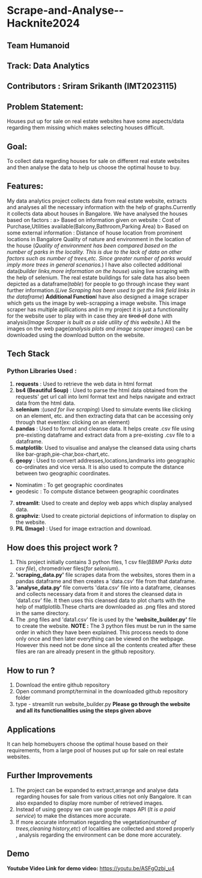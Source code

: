 # **Scrape-and-Analyse--Hacknite2024**
## **Team Humanoid**
## **Track**: Data Analytics
## **Contributors** : Sriram Srikanth (IMT2023115)

## **Problem Statement:**
Houses put up for sale on real estate websites have some aspects/data regarding them missing which makes selecting houses difficult.

## **Goal:**
To collect data regarding houses for sale on different real estate websites and then analyse the data to help us choose the optimal house to buy.

## **Features:**
My data analytics project collects data from real estate website, extracts and analyses all the necessary information with the help of graphs.Currently it collects data about houses in Bangalore. We have analysed the houses based on factors :
a> Based on information given on website : Cost of Purchase,Utilities available(Balcony,Bathroom,Parking Area)
b> Based on some external information : Distance of house location from prominent locations in Bangalore
                                        Quality of nature and environment in the location of the house
(*Quality of environment has been compared based on the number of parks in the locality. This is due to the lack of data on other factors such as number of trees,etc. Since greater number of parks would imply more trees in general scenarios.*)
I have also collected additional data(*builder links,more information on the house*) using live scraping with the help of selenium.
The real estate buildings for sale data has also been depicted as a dataframe(*table*) for people to go through incase they want further information.(*Live Scraping has been used to get the link field links in the dataframe*)
**Additional Function**I have also designed a image scraper which gets us the image by web-scrapping a image website. This image scraper has multiple apllications and in my project it is just a functionality for the website user to play with in case they are ~~tired of~~  done with analysis(*Image Scraper is built as a side utility of this website.*)
All the images on the web page(*analysis plots and image scraper images*) can be downloaded using the download button on the website.

## **Tech Stack**
### **Python Libraries Used** :
1. **requests** : Used to retrieve the web data in html format
2. **bs4 (Beautiful Soup)** : Used to parse the html data obtained from the requests' get url call into lxml format text and helps navigate and extract data from the html data.
3. **selenium** :(*used for live scraping*) Used to simulate events like clicking on an element, etc. and then extracting data that can be accessing only through that event(ex: clicking on an element) 
4. **pandas** : Used to format and cleanse data. It helps create .csv file using pre-existing dataframe and extract data from a pre-existing .csv file to a dataframe.
5. **matplotlib**: Used to visualise and analyse the cleansed data using charts like bar-graph,pie-char,box-chart,etc.
6. **geopy** : Used to convert addresses,locations,landmarks into geographic co-ordinates and vice versa. It is also used to compute the distance between two geographic coordinates.
* Nominatim : To get geographic coordinates
* geodesic : To compute distance between geographic coordinates
7. **streamlit**: Used to create and deploy web apps which display analysed data.
8. **graphviz**: Used to create pictorial depictions of information to display on the website.
9. **PIL (Image)** : Used for image extraction and download.

## **How does this project work ?**
1. This project initially contains 3 python files, 1 csv file(*BBMP Parks data csv file*), chromedriver files(*for selenium*).
2.  **'scraping_data.py'** file scrapes data from the websites, stores them in a pandas dataframe and then creates a 'data.csv' file from that dataframe.
3. **'analyse_data.py'** file converts 'data.csv' file into a dataframe, cleanses and collects necessary data from it and stores the cleansed data in 'data1.csv' file. It then uses this cleansed data to plot charts with the help of matlplotlib.These charts are downloaded as .png files and stored in the same directory.
4. The .png files and 'data1.csv' file is used by the **'website_builder.py'** file to create the website.
**NOTE :** The 3 python files must be run in the same order in which they have been explained. This process needs to done only once and then later everything can be viewed on the webpage. However this need not be done since all the contents created after these files are ran are already present in the github repository.

## **How to run ?**
1. Download the entire github repository
2. Open command prompt/terminal in the downloaded github repository folder
3. type - streamlit run website_builder.py
**Please go through the website and all its functionalities using the steps given above**


## **Applications**
It can help homebuyers choose the optimal house based on their requirements, from a large pool of houses put up for sale on real estate websites.

## **Further Improvements**
1. The project can be expanded to extract,arrange and analyse data regarding houses for sale from various cities not only Bangalore. It can also expanded to display more number of retrieved images.
2. Instead of using geopy we can use google maps API (*It is a paid service*) to make the distances more accurate.
3. If more accurate information regarding the vegetation(*number of trees,cleaning history,etc*) of localities are collected and stored properly , analysis regarding the environment can be done more accurately.

## **Demo**
**Youtube Video Link for demo video:** https://youtu.be/ASFgOzbj_u4
